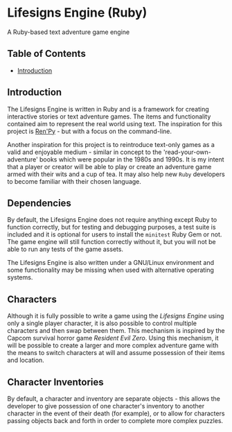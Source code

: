 # Lifesigns Engine (Ruby)

A Ruby-based text adventure game engine

## Table of Contents

- [Introduction](#introduction)

## Introduction

The Lifesigns Engine is written in Ruby and is a framework for creating
interactive stories or text adventure games. The items and functionality
contained aim to represent the real world using text. The inspiration for this
project is [Ren'Py](https://www.renpy.org/) - but with a focus on the
command-line.

Another inspiration for this project is to reintroduce text-only games as a
valid and enjoyable medium - similar in concept to the 'read-your-own-adventure'
books which were popular in the 1980s and 1990s. It is my intent that a player
or creator will be able to play or create an adventure game armed with their
wits and a cup of tea. It may also help new `Ruby` developers to become familiar
with their chosen language.

## Dependencies

By default, the Lifesigns Engine does not require anything except Ruby to
function correctly, but for testing and debugging purposes, a test suite is
included and it is optional for users to install the `minitest` Ruby Gem or not.
The game engine will still function correctly without it, but you will not be
able to run any tests of the game assets.

The Lifesigns Engine is also written under a GNU/Linux environment and some
functionality may be missing when used with alternative operating systems.

## Characters

Although it is fully possible to write a game using the *Lifesigns Engine* using
only a single player character, it is also possible to control multiple
characters and then swap between them. This mechanism is inspired by the Capcom
survival horror game *Resident Evil Zero*. Using this mechanism, it will be
possible to create a larger and more complex adventure game with the means to
switch characters at will and assume possession of their items and location.

## Character Inventories

By default, a character and inventory are separate objects - this allows the
developer to give possession of one character's inventory to another character
in the event of their death (for example), or to allow for characters passing
objects back and forth in order to complete more complex puzzles.
